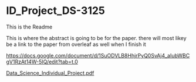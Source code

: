 # ID_Project_DS-3125

This is the Readme


This is where the abstract is going to be for the paper. there will most likey be a link to the paper from overleaf as well when I finish it



https://docs.google.com/document/d/1SuODVLB8HhjrPyQ0SvAj4_aIubWBCgV1RzAt14W-5IQ/edit?tab=t.0


[Data_Science_Individual_Project.pdf](https://github.com/user-attachments/files/19618301/Data_Science_Individual_Project.pdf)
